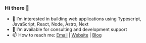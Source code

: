 ### Hi there 👋

- 👀 I’m interested in building web applications using Typescript, JavaScript, React, Node, Astro, Next
- 💞️ I’m available for consulting and development support
- 📫 How to reach me: [Email](artur@webdesign-sopelnik.de) | [Website](https://webdesign-sopelnik.de/en/) | [Blog](https://webdesign-sopelnik.de/en/blog/)

